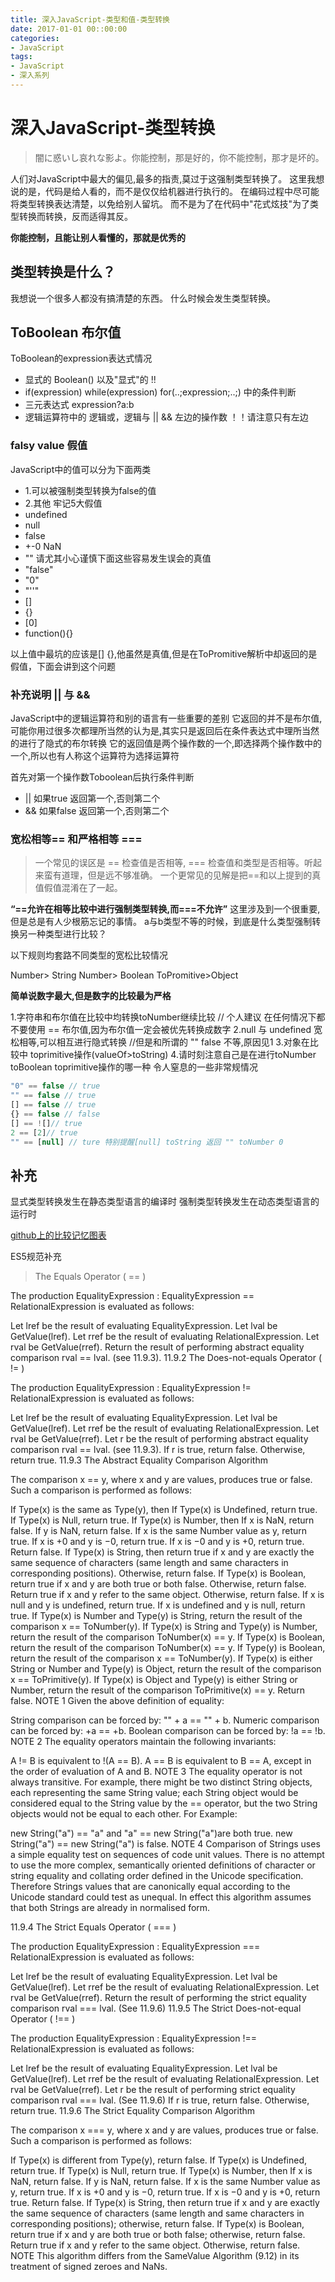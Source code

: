 ```yaml
---
title: 深入JavaScript-类型和值-类型转换
date: 2017-01-01 00::00:00
categories:
- JavaScript
tags:
- JavaScript
- 深入系列
---
```


# 深入JavaScript-类型转换

> 闇に惑いし哀れな影よ。你能控制，那是好的，你不能控制，那才是坏的。

人们对JavaScript中最大的偏见,最多的指责,莫过于这强制类型转换了。
这里我想说的是，代码是给人看的，而不是仅仅给机器进行执行的。
在编码过程中尽可能将类型转换表达清楚，以免给别人留坑。
而不是为了在代码中"花式炫技"为了类型转换而转换，反而适得其反。

**你能控制，且能让别人看懂的，那就是优秀的**

<!-- more -->
## 类型转换是什么？
我想说一个很多人都没有搞清楚的东西。
什么时候会发生类型转换。
## ToBoolean 布尔值
ToBoolean的expression表达式情况
- 显式的 Boolean() 以及"显式"的 !!
- if(expression)  while(expression) for(..;expression;..;) 中的条件判断
- 三元表达式 expression?a:b
- 逻辑运算符中的 逻辑或，逻辑与 ||  &&  左边的操作数 ！！请注意只有左边

### falsy value 假值 
JavaScript中的值可以分为下面两类
- 1.可以被强制类型转换为false的值
- 2.其他
牢记5大假值
- undefined
- null
- false
- +-0 NaN
- ""
请尤其小心谨慎下面这些容易发生误会的真值
- "false"
- "0"
- "''"
- []
- {}
- [0]
- function(){}

以上值中最坑的应该是[] {},他虽然是真值,但是在ToPromitive解析中却返回的是假值，下面会讲到这个问题

### 补充说明 || 与 &&

JavaScript中的逻辑运算符和别的语言有一些重要的差别
它返回的并不是布尔值,可能你用过很多次都理所当然的认为是,其实只是返回后在条件表达式中理所当然的进行了隐式的布尔转换
它的返回值是两个操作数的一个,即选择两个操作数中的一个,所以也有人称这个运算符为选择运算符

首先对第一个操作数Toboolean后执行条件判断

- || 如果true 返回第一个,否则第二个
- && 如果false 返回第一个,否则第二个

### 宽松相等== 和严格相等 ===

> 一个常见的误区是 == 检查值是否相等, === 检查值和类型是否相等。听起来蛮有道理，但是远不够准确。
一个更常见的见解是把==和以上提到的真值假值混淆在了一起。

**“==允许在相等比较中进行强制类型转换,而===不允许”**
这里涉及到一个很重要,但是总是有人少根筋忘记的事情。
a与b类型不等的时候，到底是什么类型强制转换另一种类型进行比较？

以下规则均套路不同类型的宽松比较情况

Number> String
Number> Boolean
ToPromitive>Object

**简单说数字最大,但是数字的比较最为严格**

1.字符串和布尔值在比较中均转换toNumber继续比较
// 个人建议 在任何情况下都不要使用 == 布尔值,因为布尔值一定会被优先转换成数字
2.null 与 undefined 宽松相等,可以相互进行隐式转换
//但是和所谓的 "" false 不等,原因见1
3.对象在比较中 toprimitive操作(valueOf>toString)
4.请时刻注意自己是在进行toNumber toBoolean toprimitive操作的哪一种
令人窒息的一些非常规情况

``` javascript
"0" == false // true
"" == false // true
[] == false // true
{} == false // false
[] == ![]// true
2 == [2]// true
"" == [null] // ture 特别提醒[null] toString 返回 "" toNumber 0


```

## 补充

显式类型转换发生在静态类型语言的编译时
强制类型转换发生在动态类型语言的运行时

[github上的比较记忆图表](http://dorey.github.io/JavaScript-Equality-Table/)

ES5规范补充
> The Equals Operator ( == )

The production EqualityExpression : EqualityExpression == RelationalExpression is evaluated as follows:

Let lref be the result of evaluating EqualityExpression.
Let lval be GetValue(lref).
Let rref be the result of evaluating RelationalExpression.
Let rval be GetValue(rref).
Return the result of performing abstract equality comparison rval == lval. (see 11.9.3).
11.9.2 The Does-not-equals Operator ( != )

The production EqualityExpression : EqualityExpression != RelationalExpression is evaluated as follows:

Let lref be the result of evaluating EqualityExpression.
Let lval be GetValue(lref).
Let rref be the result of evaluating RelationalExpression.
Let rval be GetValue(rref).
Let r be the result of performing abstract equality comparison rval == lval. (see 11.9.3).
If r is true, return false. Otherwise, return true.
11.9.3 The Abstract Equality Comparison Algorithm

The comparison x == y, where x and y are values, produces true or false. Such a comparison is performed as follows:

If Type(x) is the same as Type(y), then
If Type(x) is Undefined, return true.
If Type(x) is Null, return true.
If Type(x) is Number, then
If x is NaN, return false.
If y is NaN, return false.
If x is the same Number value as y, return true.
If x is +0 and y is −0, return true.
If x is −0 and y is +0, return true.
Return false.
If Type(x) is String, then return true if x and y are exactly the same sequence of characters (same length and same characters in corresponding positions). Otherwise, return false.
If Type(x) is Boolean, return true if x and y are both true or both false. Otherwise, return false.
Return true if x and y refer to the same object. Otherwise, return false.
If x is null and y is undefined, return true.
If x is undefined and y is null, return true.
If Type(x) is Number and Type(y) is String,
return the result of the comparison x == ToNumber(y).
If Type(x) is String and Type(y) is Number,
return the result of the comparison ToNumber(x) == y.
If Type(x) is Boolean, return the result of the comparison ToNumber(x) == y.
If Type(y) is Boolean, return the result of the comparison x == ToNumber(y).
If Type(x) is either String or Number and Type(y) is Object,
return the result of the comparison x == ToPrimitive(y).
If Type(x) is Object and Type(y) is either String or Number,
return the result of the comparison ToPrimitive(x) == y.
Return false.
NOTE 1 Given the above definition of equality:

String comparison can be forced by: "" + a == "" + b.
Numeric comparison can be forced by: +a == +b.
Boolean comparison can be forced by: !a == !b.
NOTE 2 The equality operators maintain the following invariants:

A != B is equivalent to !(A == B).
A == B is equivalent to B == A, except in the order of evaluation of A and B.
NOTE 3 The equality operator is not always transitive. For example, there might be two distinct String objects, each representing the same String value; each String object would be considered equal to the String value by the == operator, but the two String objects would not be equal to each other. For Example:

new String("a") == "a" and "a" == new String("a")are both true.
new String("a") == new String("a") is false.
NOTE 4 Comparison of Strings uses a simple equality test on sequences of code unit values. There is no attempt to use the more complex, semantically oriented definitions of character or string equality and collating order defined in the Unicode specification. Therefore Strings values that are canonically equal according to the Unicode standard could test as unequal. In effect this algorithm assumes that both Strings are already in normalised form.

11.9.4 The Strict Equals Operator ( === )

The production EqualityExpression : EqualityExpression === RelationalExpression is evaluated as follows:

Let lref be the result of evaluating EqualityExpression.
Let lval be GetValue(lref).
Let rref be the result of evaluating RelationalExpression.
Let rval be GetValue(rref).
Return the result of performing the strict equality comparison rval === lval. (See 11.9.6)
11.9.5 The Strict Does-not-equal Operator ( !== )

The production EqualityExpression : EqualityExpression !== RelationalExpression is evaluated as follows:

Let lref be the result of evaluating EqualityExpression.
Let lval be GetValue(lref).
Let rref be the result of evaluating RelationalExpression.
Let rval be GetValue(rref).
Let r be the result of performing strict equality comparison rval === lval. (See 11.9.6)
If r is true, return false. Otherwise, return true.
11.9.6 The Strict Equality Comparison Algorithm

The comparison x === y, where x and y are values, produces true or false. Such a comparison is performed as follows:

If Type(x) is different from Type(y), return false.
If Type(x) is Undefined, return true.
If Type(x) is Null, return true.
If Type(x) is Number, then
If x is NaN, return false.
If y is NaN, return false.
If x is the same Number value as y, return true.
If x is +0 and y is −0, return true.
If x is −0 and y is +0, return true.
Return false.
If Type(x) is String, then return true if x and y are exactly the same sequence of characters (same length and same characters in corresponding positions); otherwise, return false.
If Type(x) is Boolean, return true if x and y are both true or both false; otherwise, return false.
Return true if x and y refer to the same object. Otherwise, return false.
NOTE This algorithm differs from the SameValue Algorithm (9.12) in its treatment of signed zeroes and NaNs.